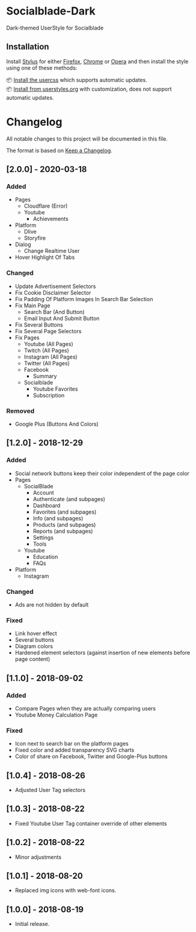 # Socialblade-Dark

Dark-themed UserStyle for Socialblade

## Installation

Install [Stylus](https://add0n.com/stylus.html) for either [Firefox](https://addons.mozilla.org/en-US/firefox/addon/styl-us/), [Chrome](https://chrome.google.com/webstore/detail/stylus/clngdbkpkpeebahjckkjfobafhncgmne) or [Opera](https://addons.opera.com/en-gb/extensions/details/stylus/) and then install the style using one of these methods:

📦 [Install the usercss](https://github.com/DayvidKnows/Socialblade-Dark/raw/master/socialblade-dark.user.css) which supports automatic updates.<br>
📦 [Install from userstyles.org](https://userstyles.org/styles/163474) with customization, does not support automatic updates.

# Changelog

All notable changes to this project will be documented in this file.

The format is based on [Keep a Changelog](http://keepachangelog.com/en/1.0.0/).

## [2.0.0] - 2020-03-18

### Added

- Pages
  - Cloudflare (Error)
  - Youtube
    - Achievements
- Platform
  - Dlive
  - Storyfire
- Dialog
  - Change Realtime User
- Hover Highlight Of Tabs

### Changed

- Update Advertisement Selectors
- Fix Cookie Disclaimer Selector
- Fix Padding Of Platform Images In Search Bar Selection
- Fix Main Page
  - Search Bar (And Button)
  - Email Input And Submit Button
- Fix Several Buttons
- Fix Several Page Selectors
- Fix Pages
  - Youtube (All Pages)
  - Twitch (All Pages)
  - Instagram (All Pages)
  - Twitter (All Pages)
  - Facebook
    - Summary
  - Socialblade
    - Youtube Favorites
    - Subscription

### Removed

- Google Plus (Buttons And Colors)

## [1.2.0] - 2018-12-29

### Added

- Social network buttons keep their color independent of the page color
- Pages
  - SocialBlade
    - Account
    - Authenticate (and subpages)
    - Dashboard
    - Favorites (and subpages)
    - Info (and subpages)
    - Products (and subpages)
    - Reports (and subpages)
    - Settings
    - Tools
  - Youtube
    - Education
    - FAQs
- Platform
  - Instagram

### Changed

- Ads are not hidden by default

### Fixed

- Link hover effect
- Several buttons
- Diagram colors
- Hardened element selectors (against insertion of new elements before page content)

## [1.1.0] - 2018-09-02

### Added

- Compare Pages when they are actually comparing users
- Youtube Money Calculation Page

### Fixed

- Icon next to search bar on the platform pages
- Fixed color and added transparency SVG charts
- Color of share on Facebook, Twitter and Google-Plus buttons

## [1.0.4] - 2018-08-26

- Adjusted User Tag selectors

## [1.0.3] - 2018-08-22

- Fixed Youtube User Tag container override of other elements

## [1.0.2] - 2018-08-22

- Minor adjustments

## [1.0.1] - 2018-08-20

- Replaced img icons with web-font icons.

## [1.0.0] - 2018-08-19

- Initial release.
